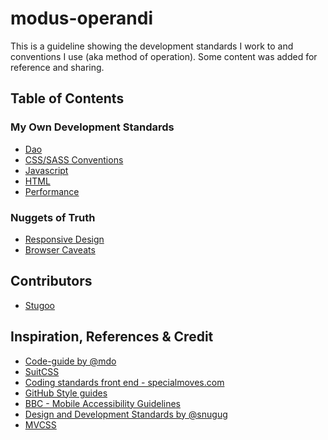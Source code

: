 modus-operandi
==============

This is a guideline showing the development standards I work to and conventions I use (aka method of operation). Some content was added for reference and sharing.

## Table of Contents

### My Own Development Standards
+ [Dao](dao.md)
+ [CSS/SASS Conventions](styles.md)
+ [Javascript](javascript.md)
+ [HTML](html.md)
+ [Performance](performance.md)

### Nuggets of Truth
+ [Responsive Design](responsive-design.md)
+ [Browser Caveats](browser-caveats.md)

## Contributors
+ [Stugoo](http://stugoo.co.uk)

## Inspiration, References & Credit
* [Code-guide by @mdo](http://mdo.github.io/code-guide/)
* [SuitCSS](https://github.com/suitcss/suit/blob/master/doc/naming-conventions.md)
* [Coding standards front end - specialmoves.com](http://specialmoves.github.io/coding-standards-front-end/)
* [GitHub Style guides](https://github.com/styleguide)
* [BBC - Mobile Accessibility Guidelines](http://www.bbc.co.uk/guidelines/futuremedia/accessibility/mobile/developers)
* [Design and Development Standards by @snugug](https://github.com/Snugug/north#responsive-web-design)
* [MVCSS](http://mvcss.github.io/)
